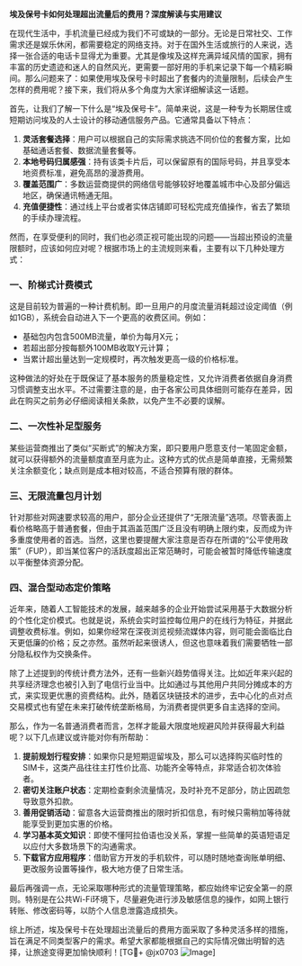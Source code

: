 **埃及保号卡如何处理超出流量后的费用？深度解读与实用建议**

在现代生活中，手机流量已经成为我们不可或缺的一部分。无论是日常社交、工作需求还是娱乐休闲，都需要稳定的网络支持。对于在国外生活或旅行的人来说，选择一张合适的电话卡显得尤为重要。尤其是像埃及这样充满异域风情的国家，拥有丰富的历史遗迹和迷人的自然风光，更需要一部好用的手机来记录下每一个精彩瞬间。那么问题来了：如果使用埃及保号卡时超出了套餐内的流量限制，后续会产生怎样的费用呢？接下来，我们将从多个角度为大家详细解读这一话题。

首先，让我们了解一下什么是“埃及保号卡”。简单来说，这是一种专为长期居住或短期访问埃及的人士设计的移动通信服务产品。它通常具备以下特点：
1. **灵活套餐选择**：用户可以根据自己的实际需求挑选不同价位的套餐方案，比如基础通话套餐、数据流量套餐等。
2. **本地号码归属感强**：持有该类卡片后，可以保留原有的国际号码，并且享受本地资费标准，避免高昂的漫游费用。
3. **覆盖范围广**：多数运营商提供的网络信号能够较好地覆盖城市中心及部分偏远地区，确保通讯畅通无阻。
4. **充值便捷性**：通过线上平台或者实体店铺即可轻松完成充值操作，省去了繁琐的手续办理流程。

然而，在享受便利的同时，我们也必须正视可能出现的问题——当超出预设的流量限额时，应该如何应对呢？根据市场上的主流规则来看，主要有以下几种处理方式：

### 一、阶梯式计费模式
这是目前较为普遍的一种计费机制。即一旦用户的月度流量消耗超过设定阈值（例如1GB），系统会自动进入下一个更高的收费区间。例如：
- 基础包内包含500MB流量，单价为每月X元；
- 若超出部分按每额外100MB收取Y元计算；
- 当累计超出量达到一定规模时，再次触发更高一级的价格标准。

这种做法的好处在于既保证了基本服务的质量稳定性，又允许消费者依据自身消费习惯调整支出水平。不过需要注意的是，由于各家公司具体细则可能存在差异，因此在购买之前务必仔细阅读相关条款，以免产生不必要的误解。

### 二、一次性补足型服务
某些运营商推出了类似“买断式”的解决方案，即只要用户愿意支付一笔固定金额，就可以获得额外的流量额度直至月底为止。这种方式的优点是简单直接，无需频繁关注余额变化；缺点则是成本相对较高，不适合预算有限的群体。

### 三、无限流量包月计划
针对那些对网速要求较高的用户，部分企业还提供了“无限流量”选项。尽管表面上看价格略高于普通套餐，但由于其涵盖范围广泛且没有明确上限约束，反而成为许多重度使用者的首选。当然，这里也要提醒大家注意是否存在所谓的“公平使用政策”（FUP），即当某位客户的活跃度超出正常范畴时，可能会被暂时降低传输速度以平衡整体资源分配。

### 四、混合型动态定价策略
近年来，随着人工智能技术的发展，越来越多的企业开始尝试采用基于大数据分析的个性化定价模式。也就是说，系统会实时监控每位用户的在线行为特征，并据此调整收费标准。例如，如果你经常在深夜浏览视频流媒体内容，则可能会面临比白天更低廉的价格；反之亦然。虽然听起来很诱人，但这也意味着我们需要牺牲一部分隐私权作为交换条件。

除了上述提到的传统计费方法外，还有一些新兴趋势值得关注。比如近年来兴起的共享经济理念也被引入到了电信行业当中。比如通过与其他用户共同分摊成本的方式，来实现更优惠的资费结构。此外，随着区块链技术的进步，去中心化的点对点交易模式也有望在未来打破传统垄断格局，为消费者提供更多自主选择的空间。

那么，作为一名普通消费者而言，怎样才能最大限度地规避风险并获得最大利益呢？以下几点建议或许能对你有所帮助：

1. **提前规划行程安排**：如果你只是短期逗留埃及，那么可以选择购买临时性的SIM卡，这类产品往往主打性价比高、功能齐全等特点，非常适合初次体验者。
2. **密切关注账户状态**：定期检查剩余流量情况，及时补充不足部分，防止因疏忽导致意外扣款。
3. **善用促销活动**：留意各大运营商推出的限时折扣信息，有时候只需稍加等待就能享受到更加实惠的价格。
4. **学习基本英文知识**：即使不懂阿拉伯语也没关系，掌握一些简单的英语短语足以应付大多数场景下的沟通需求。
5. **下载官方应用程序**：借助官方开发的手机软件，可以随时随地查询账单明细、更改服务设置等操作，极大地方便了日常生活。

最后再强调一点，无论采取哪种形式的流量管理策略，都应始终牢记安全第一的原则。特别是在公共Wi-Fi环境下，尽量避免进行涉及敏感信息的操作，如网上银行转账、修改密码等，以防个人信息泄露造成损失。

综上所述，埃及保号卡在处理超出流量后的费用方面采取了多种灵活多样的措施，旨在满足不同类型客户的需求。希望大家都能根据自己的实际情况做出明智的选择，让旅途变得更加愉快顺利！[TG💪+ @jx0703 ![Image](https://github.com/user-attachments/assets/dbca1d08-cadb-493c-b0ec-ad6f7a83f270)]
